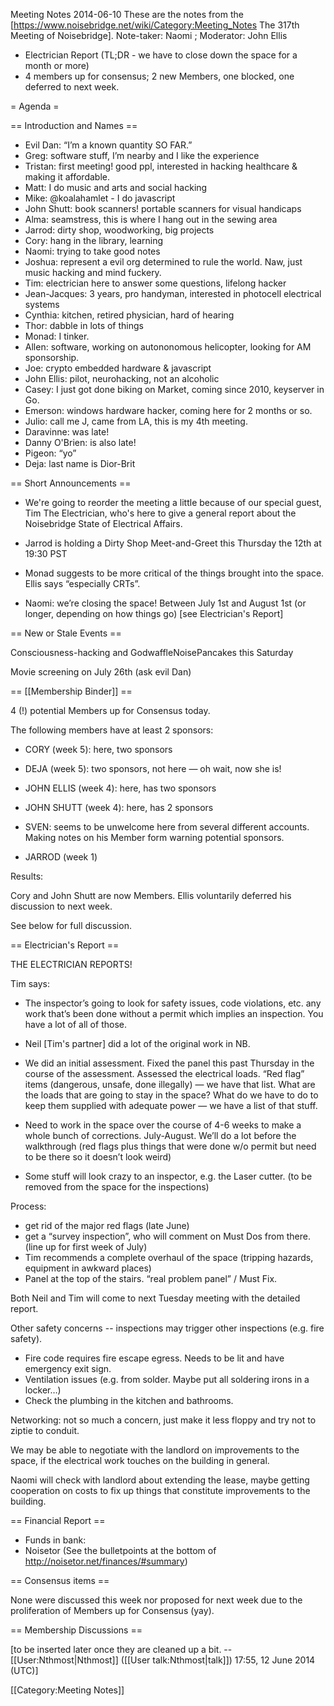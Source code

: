 Meeting Notes 2014-06-10 
 These are the notes from the [https://www.noisebridge.net/wiki/Category:Meeting_Notes The 317th Meeting of Noisebridge]. Note-taker: Naomi ; Moderator: John Ellis

* Electrician Report (TL;DR - we have to close down the space for a month or more)
* 4 members up for consensus; 2 new Members, one blocked, one deferred to next week.

= Agenda =

== Introduction and Names ==

* Evil Dan: “I’m a known quantity SO FAR.”
* Greg: software stuff, I’m nearby and I like the experience
* Tristan: first meeting! good ppl, interested in hacking healthcare &amp; making it affordable.
* Matt: I do music and arts and social hacking
* Mike: @koalahamlet  - I do javascript 
* John Shutt: book scanners! portable scanners for visual handicaps
* Alma: seamstress, this is where I hang out in the sewing area
* Jarrod: dirty shop, woodworking, big projects
* Cory: hang in the library, learning 
* Naomi: trying to take good notes
* Joshua: represent a evil org determined to rule the world. Naw, just music hacking and mind fuckery.
* Tim: electrician here to answer some questions, lifelong hacker
* Jean-Jacques: 3 years, pro handyman, interested in photocell electrical systems
* Cynthia: kitchen, retired physician, hard of hearing
* Thor: dabble in lots of things
* Monad: I tinker.
* Allen: software, working on autononomous helicopter, looking for AM sponsorship.
* Joe: crypto embedded hardware &amp; javascript
* John Ellis: pilot, neurohacking, not an alcoholic
* Casey: I just got done biking on Market, coming since 2010, keyserver in Go.
* Emerson: windows hardware hacker, coming here for 2 months or so.
* Julio: call me J, came from LA, this is my 4th meeting.
* Daravinne: was late!
* Danny O'Brien: is also late!
* Pigeon: “yo”
* Deja: last name is Dior-Brit

== Short Announcements ==

* We're going to reorder the meeting a little because of our special guest, Tim The Electrician, who's here to give a general report about the Noisebridge State of Electrical Affairs.

* Jarrod is holding a Dirty Shop Meet-and-Greet this Thursday the 12th at 19:30 PST

* Monad suggests to be more critical of the things brought into the space.  Ellis says “especially CRTs”.  

* Naomi: we’re closing the space! Between July 1st and August 1st (or longer, depending on how things go) [see Electrician's Report]


== New or Stale Events ==

Consciousness-hacking and GodwaffleNoisePancakes this Saturday

Movie screening on July 26th (ask evil Dan)


== [[Membership Binder]] ==

4 (!) potential Members up for Consensus today. 

The following members have at least 2 sponsors:

* CORY (week 5): here, two sponsors

* DEJA (week 5): two sponsors, not here — oh wait, now she is!

* JOHN ELLIS (week 4): here, has two sponsors

* JOHN SHUTT (week 4): here, has 2 sponsors

* SVEN: seems to be unwelcome here from several different accounts. Making notes on his Member form warning potential sponsors.

* JARROD (week 1)

Results: 

Cory and John Shutt are now Members.  Ellis voluntarily deferred his discussion to next week.

See below for full discussion.

== Electrician's Report ==

THE ELECTRICIAN REPORTS!

Tim says:

* The inspector’s going to look for safety issues, code violations, etc. any work that’s been done without a permit which implies an inspection.  You have a lot of all of those.

* Neil [Tim's partner] did a lot of the original work in NB.

* We did an initial assessment.  Fixed the panel this past Thursday in the course of the assessment.   Assessed the electrical loads.  “Red flag” items (dangerous, unsafe, done illegally) — we have that list.  What are the loads that are going to stay in the space?  What do we have to do to keep them supplied with adequate power — we have a list of that stuff.  

* Need to work in the space over the course of 4-6 weeks to make a whole bunch of corrections.  July-August.  We’ll do a lot before the walkthrough (red flags plus things that were done w/o permit but need to be there so it doesn’t look weird)

* Some stuff will look crazy to an inspector, e.g. the Laser cutter. (to be removed from the space for the inspections)

Process:

* get rid of the major red flags (late June)
* get a “survey inspection”, who will comment on Must Dos from there. (line up for first week of July)
* Tim recommends a complete overhaul of the space (tripping hazards, equipment in awkward places)
* Panel at the top of the stairs. “real problem panel” / Must Fix.

Both Neil and Tim will come to next Tuesday meeting with the detailed report.

Other safety concerns -- inspections may trigger other inspections (e.g. fire safety).

* Fire code requires fire escape egress. Needs to be lit and have emergency exit sign.  
* Ventilation issues (e.g. from solder. Maybe put all soldering irons in a locker…)
* Check the plumbing in the kitchen and bathrooms.

Networking: not so much a concern, just make it less floppy and try not to ziptie to conduit.

We may be able to negotiate with the landlord on improvements to the space, if the electrical work touches on the building in general.

Naomi will check with landlord about extending the lease, maybe getting cooperation on costs to fix up things that constitute improvements to the building.


== Financial Report ==
* Funds in bank: 
* Noisetor (See the bulletpoints at the bottom of http://noisetor.net/finances/#summary)

== Consensus items ==

None were discussed this week nor proposed for next week due to the proliferation of Members up for Consensus (yay).

== Membership Discussions ==

[to be inserted later once they are cleaned up a bit. --[[User:Nthmost|Nthmost]] ([[User talk:Nthmost|talk]]) 17:55, 12 June 2014 (UTC)]

[[Category:Meeting Notes]]